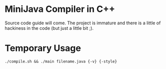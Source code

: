 # MiniJava Compiler in C++

Source code guide will come. The project is immature and there is a little of hackiness in the code (but just a little bit ;).

# Temporary Usage

`./compile.sh && ./main filename.java {-v} {-style}`
